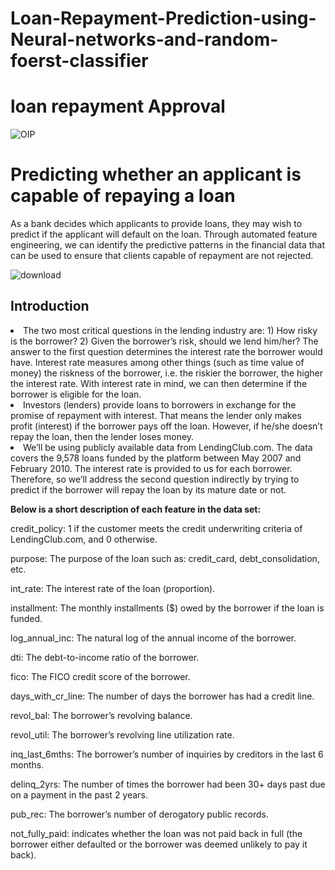 # Loan-Repayment-Prediction-using-Neural-networks-and-random-foerst-classifier
<h1>loan repayment Approval</h1>

![OIP](https://github.com/mohansharma077/Loan-Repayment-Prediction-using-Neural-networks-and-random-foerst-classifier/assets/104629829/cac4c81f-6ccc-4a6c-af8f-b48ec7a3f582)


<h1>Predicting whether an applicant is capable of repaying a loan</h1>
<p>As a bank decides which applicants to provide loans, they may wish to predict if the applicant will default on the loan. Through automated feature engineering, we can identify the predictive patterns in the financial data that can be used to ensure that clients capable of repayment are not rejected.</p>

![download](https://github.com/mohansharma077/Loan-Repayment-Prediction-using-Neural-networks-and-random-foerst-classifier/assets/104629829/654c5d61-3861-4f22-9a65-0750c5ee65ef)
<h2>Introduction</h2>

<li>The two most critical questions in the lending industry are: 1) How risky is the borrower? 2) Given the borrower’s risk, should we lend him/her? The answer to the first question determines the interest rate the borrower would have. Interest rate measures among other things (such as time value of money) the riskness of the borrower, i.e. the riskier the borrower, the higher the interest rate. With interest rate in mind, we can then determine if the borrower is eligible for the loan.</li>

<li>Investors (lenders) provide loans to borrowers in exchange for the promise of repayment with interest. That means the lender only makes profit (interest) if the borrower pays off the loan. However, if he/she doesn’t repay the loan, then the lender loses money.</li>

<li>We’ll be using publicly available data from LendingClub.com. The data covers the 9,578 loans funded by the platform between May 2007 and February 2010. The interest rate is provided to us for each borrower. Therefore, so we’ll address the second question indirectly by trying to predict if the borrower will repay the loan by its mature date or not.</li>

**Below is a short description of each feature in the data set:**</br>

credit_policy: 1 if the customer meets the credit underwriting criteria of LendingClub.com, and 0 otherwise.

purpose: The purpose of the loan such as: credit_card, debt_consolidation, etc.

int_rate: The interest rate of the loan (proportion).

installment: The monthly installments ($) owed by the borrower if the loan is funded.

log_annual_inc: The natural log of the annual income of the borrower.

dti: The debt-to-income ratio of the borrower.

fico: The FICO credit score of the borrower.

days_with_cr_line: The number of days the borrower has had a credit line.

revol_bal: The borrower’s revolving balance.

revol_util: The borrower’s revolving line utilization rate.

inq_last_6mths: The borrower’s number of inquiries by creditors in the last 6 months.

delinq_2yrs: The number of times the borrower had been 30+ days past due on a payment in the past 2 years.

pub_rec: The borrower’s number of derogatory public records.

not_fully_paid: indicates whether the loan was not paid back in full (the borrower either defaulted or the borrower was deemed unlikely to pay it back).
